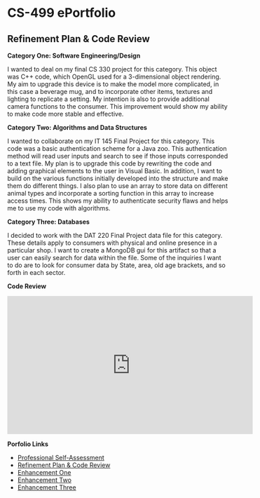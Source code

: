 <h1 id="cs-499-eportfolio">CS-499 ePortfolio</h1>

<h2 id="refinement-plan--code-review">Refinement Plan &amp; Code Review</h2>

<p><strong>Category One: Software Engineering/Design</strong></p>

<p>I wanted to deal on my final CS 330 project for this category. This object was C++ code, which OpenGL used for a 3-dimensional object rendering. My aim to upgrade this device is to make the model more complicated, in this case a beverage mug, and to incorporate other items, textures and lighting to replicate a setting. My intention is also to provide additional camera functions to the consumer. This improvement would show my ability to make code more stable and effective.
</p>

<p><strong>Category Two: Algorithms and Data Structures</strong></p>

<p>I wanted to collaborate on my IT 145 Final Project for this category. This code was a basic authentication scheme for a Java zoo. This authentication method will read user inputs and search to see if those inputs corresponded to a text file. My plan is to upgrade this code by rewriting the code and adding graphical elements to the user in Visual Basic. In addition, I want to build on the various functions initially developed into the structure and make them do different things. I also plan to use an array to store data on different animal types and incorporate a sorting function in this array to increase access times. This shows my ability to authenticate security flaws and helps me to use my code with algorithms.  
</p>

<p><strong>Category Three: Databases</strong></p>

<p>I decided to work with the DAT 220 Final Project data file for this category. These details apply to consumers with physical and online presence in a particular shop. I want to create a MongoDB gui for this artifact so that a user can easily search for data within the file. Some of the inquiries I want to do are to look for consumer data by State, area, old age brackets, and so forth in each sector.
</p>

<p><strong>Code Review</strong></p>
<div align="center">
  <iframe width="560" height="315" src="https://www.youtube.com/embed/yVP35t4-eYc" frameborder="0" allow="autoplay; encrypted-media" allowfullscreen="">
  </iframe>
</div>

<p><strong>Porfolio Links</strong><br /></p>
<ul>
  <li><a href="https://briansnhu.github.io/Brian-Eportfolio/">Professional Self-Assessment</a><br /></li>
  <li><a href="https://briansnhu.github.io/Brian-Eportfolio/CodeReview.html">Refinement Plan &amp; Code Review</a><br /></li>
  <li><a href="https://briansnhu.github.io/Brian-Eportfolio/EnhancementOne.html">Enhancement One</a><br /></li>
  <li><a href="https://briansnhu.github.io/Brian-Eportfolio/EnhancementTwo.html">Enhancement Two</a><br /></li>
  <li><a href="https://briansnhu.github.io/Brian-Eportfolio/EnhancementThree.html">Enhancement Three</a></li>
</ul>
